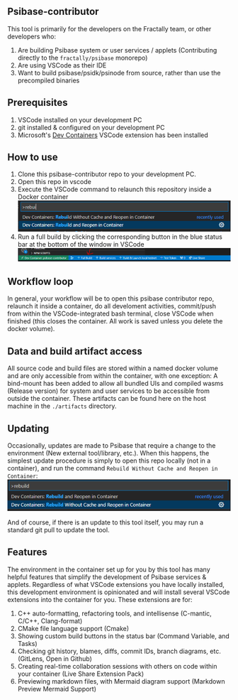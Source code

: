 ## Psibase-contributor

This tool is primarily for the developers on the Fractally team, or other developers who:

1. Are building Psibase system or user services / applets (Contributing directly to the `fractally/psibase` monorepo)
2. Are using VSCode as their IDE
3. Want to build psibase/psidk/psinode from source, rather than use the precompiled binaries

## Prerequisites

1. VSCode installed on your development PC
2. git installed & configured on your development PC
3. Microsoft's [Dev Containers](https://marketplace.visualstudio.com/items?itemName=ms-vscode-remote.remote-containers) VSCode extension has been installed

## How to use

1. Clone this psibase-contributor repo to your development PC.
2. Open this repo in vscode
3. Execute the VSCode command to relaunch this repository inside a Docker container <br/> ![Reopen in Container](/img/build-command.png)
4. Run a full build by clicking the corresponding button in the blue status bar at the bottom of the window in VSCode <br/> ![Execute Build](/img/full-build.png)

## Workflow loop

In general, your workflow will be to open this psibase contributor repo, relaunch it inside a container, do all develoment activities, commit/push from within the VSCode-integrated bash terminal, close VSCode when finished (this closes the container. All work is saved unless you delete the docker volume).

## Data and build artifact access

All source code and build files are stored within a named docker volume and are only accessible from within the container, with one exception: A bind-mount has been added to allow all bundled UIs and compiled wasms (Release version) for system and user services to be accessible from outside the container. These artifacts can be found here on the host machine in the `./artifacts` directory.

## Updating

Occasionally, updates are made to Psibase that require a change to the environment (New external tool/library, etc.). When this happens, the simplest update procedure is simply to open this repo locally (not in a container), and run the command `Rebuild Without Cache and Reopen in Container`:
![Rebuild Without Cache](/img/rebuild-without-cache.png)

And of course, if there is an update to this tool itself, you may run a standard git pull to update the tool.

## Features

The environment in the container set up for you by this tool has many helpful features that simplify the development of Psibase services & applets. Regardless of what VSCode extensions you have locally installed, this development environment is opinionated and will install several VSCode extensions into the container for you. These extensions are for:

1. C++ auto-formatting, refactoring tools, and intellisense (C-mantic, C/C++, Clang-format)
2. CMake file language support (Cmake)
3. Showing custom build buttons in the status bar (Command Variable, and Tasks)
4. Checking git history, blames, diffs, commit IDs, branch diagrams, etc. (GitLens, Open in Github)
5. Creating real-time collaboration sessions with others on code within your container (Live Share Extension Pack)
6. Previewing markdown files, with Mermaid diagram support (Markdown Preview Mermaid Support)
